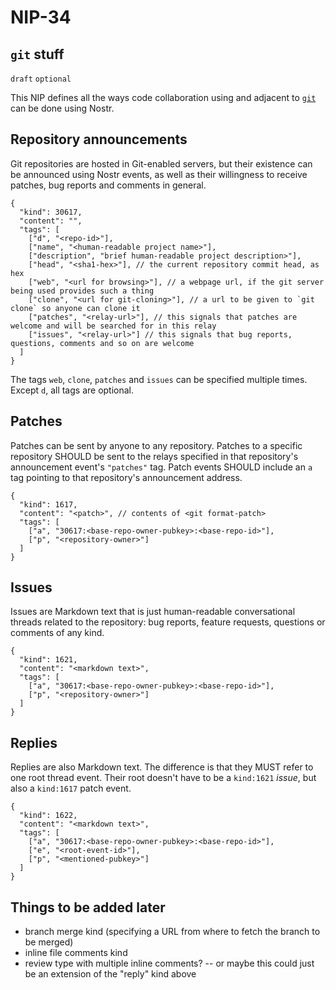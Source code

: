 NIP-34
======

`git` stuff
-----------

`draft` `optional`

This NIP defines all the ways code collaboration using and adjacent to [`git`](https://git-scm.com/) can be done using Nostr.

## Repository announcements

Git repositories are hosted in Git-enabled servers, but their existence can be announced using Nostr events, as well as their willingness to receive patches, bug reports and comments in general.

```jsonc
{
  "kind": 30617,
  "content": "",
  "tags": [
    ["d", "<repo-id>"],
    ["name", "<human-readable project name>"],
    ["description", "brief human-readable project description>"],
    ["head", "<sha1-hex>"], // the current repository commit head, as hex
    ["web", "<url for browsing>"], // a webpage url, if the git server being used provides such a thing
    ["clone", "<url for git-cloning>"], // a url to be given to `git clone` so anyone can clone it
    ["patches", "<relay-url>"], // this signals that patches are welcome and will be searched for in this relay
    ["issues", "<relay-url>"] // this signals that bug reports, questions, comments and so on are welcome
  ]
}
```

The tags `web`, `clone`, `patches` and `issues` can be specified multiple times. Except `d`, all tags are optional.

## Patches

Patches can be sent by anyone to any repository. Patches to a specific repository SHOULD be sent to the relays specified in that repository's announcement event's `"patches"` tag. Patch events SHOULD include an `a` tag pointing to that repository's announcement address.

```jsonc
{
  "kind": 1617,
  "content": "<patch>", // contents of <git format-patch>
  "tags": [
    ["a", "30617:<base-repo-owner-pubkey>:<base-repo-id>"],
    ["p", "<repository-owner>"]
  ]
}
```

## Issues

Issues are Markdown text that is just human-readable conversational threads related to the repository: bug reports, feature requests, questions or comments of any kind.

```jsonc
{
  "kind": 1621,
  "content": "<markdown text>",
  "tags": [
    ["a", "30617:<base-repo-owner-pubkey>:<base-repo-id>"],
    ["p", "<repository-owner>"]
  ]
}
```

## Replies

Replies are also Markdown text. The difference is that they MUST refer to one root thread event. Their root doesn't have to be a `kind:1621` _issue_, but also a `kind:1617` patch event.

```jsonc
{
  "kind": 1622,
  "content": "<markdown text>",
  "tags": [
    ["a", "30617:<base-repo-owner-pubkey>:<base-repo-id>"],
    ["e", "<root-event-id>"],
    ["p", "<mentioned-pubkey>"]
  ]
}
```

## Things to be added later

- branch merge kind (specifying a URL from where to fetch the branch to be merged)
- inline file comments kind
- review type with multiple inline comments? -- or maybe this could just be an extension of the "reply" kind above
